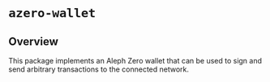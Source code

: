 # `azero-wallet`

## Overview

This package implements an Aleph Zero wallet that can be used to sign and send arbitrary transactions to the connected
network.
